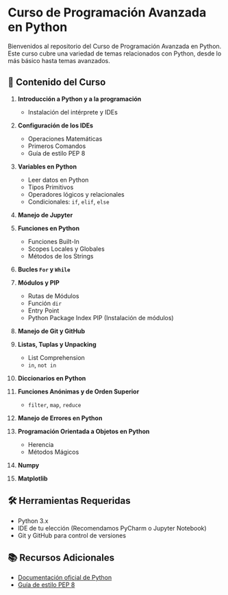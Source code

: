 # Curso de Programación Avanzada en Python

Bienvenidos al repositorio del Curso de Programación Avanzada en Python. Este curso cubre una variedad de temas relacionados con Python, desde lo más básico hasta temas avanzados.

## 📖 Contenido del Curso

1. **Introducción a Python y a la programación**
    - Instalación del intérprete y IDEs

2. **Configuración de los IDEs**
    - Operaciones Matemáticas
    - Primeros Comandos
    - Guía de estilo PEP 8

3. **Variables en Python**
    - Leer datos en Python
    - Tipos Primitivos
    - Operadores lógicos y relacionales
    - Condicionales: `if`, `elif`, `else`

4. **Manejo de Jupyter**

5. **Funciones en Python**
    - Funciones Built-In
    - Scopes Locales y Globales
    - Métodos de los Strings

6. **Bucles `For` y `While`**

7. **Módulos y PIP**
    - Rutas de Módulos
    - Función `dir`
    - Entry Point
    - Python Package Index PIP (Instalación de módulos)

8. **Manejo de Git y GitHub**

9. **Listas, Tuplas y Unpacking**
    - List Comprehension
    - `in`, `not in`

10. **Diccionarios en Python**

11. **Funciones Anónimas y de Orden Superior**
    - `filter`, `map`, `reduce`

12. **Manejo de Errores en Python**

13. **Programación Orientada a Objetos en Python**
    - Herencia
    - Métodos Mágicos

14. **Numpy**

15. **Matplotlib**

## 🛠 Herramientas Requeridas

- Python 3.x
- IDE de tu elección (Recomendamos PyCharm o Jupyter Notebook)
- Git y GitHub para control de versiones

## 📚 Recursos Adicionales

- [Documentación oficial de Python](https://www.python.org/doc/)
- [Guía de estilo PEP 8](https://www.python.org/dev/peps/pep-0008/)



